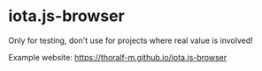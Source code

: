 # iota.js-browser
Only for testing, don't use for projects where real value is involved!

Example website: https://thoralf-m.github.io/iota.js-browser
